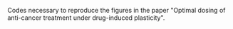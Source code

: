 Codes necessary to reproduce the figures in the paper "Optimal dosing of anti-cancer treatment under drug-induced plasticity".
